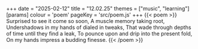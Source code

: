 +++
date = "2025-02-12"
title = "12.02.25"
themes = ["music", "learning"]
[params]
  colour = 'poem'
  pageKey = 'src/poem.js'
+++
{{< poem >}}
Surprised to see it come so soon,
A muscle memory taking root,
Undershadows in my hands of dialed in tweaks,
That wade through depths of time until they find a leak,
To pounce upon and drip into the present fold,
On my hands impress a budding finesse.
{{< /poem >}}